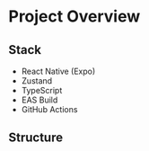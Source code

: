 # Project Overview

## Stack

- React Native (Expo)
- Zustand
- TypeScript
- EAS Build
- GitHub Actions

## Structure
